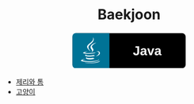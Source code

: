 <div align="center">
  <h1>Baekjoon</h1>
  <img src="https://github.com/Kim-SuBin/Kim-SuBin/blob/master/svg/dev/languages/java.svg" alt="자바" />

</div>

- [제리와 톰](./solve_01.java)
- [고양이](./solve_02.java)
